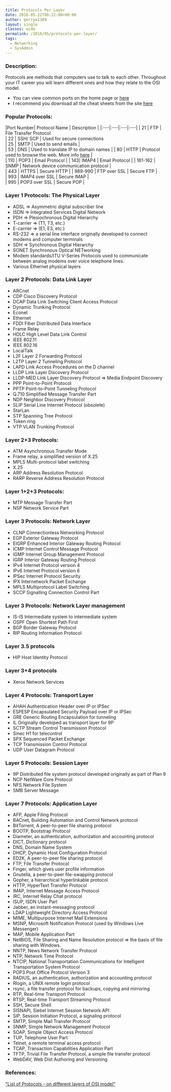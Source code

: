 ```yaml
---
title: Protocols Per Layer
date: 2016-05-22T06:22:00+00:00
author: gerryw1389
layout: single
classes: wide
permalink: /2016/05/protocols-per-layer/
tags:
  - Networking
  - SysAdmin
---
```

<!--more-->

### Description:

Protocols are methods that computers use to talk to each other. Throughout your IT career you will learn different ones and how they relate to the OSI model.

   - You can view common ports on the home page or [here](http://packetlife.net/media/library/23/common_ports.pdf)  
   - I recommend you download all the cheat sheets from the site [here](http://packetlife.net/library/cheat-sheets/)

### Popular Protocols:

|Port Number| Protocol Name | Description |
|:---|:---|:---|:---|
| 21 | FTP  | File Transfer Protocol  
| 22 | SSH/ SCP  | Used for secure connections  
| 25 | SMTP  | Used to send emails |   
| 53 | DNS | Used to translate IP to domain names |
| 80 | HTTP  | Protocol used to browse the web. More info [here](https://en.wikipedia.org/wiki/Hypertext_Transfer_Protocol)  |  
| 110 | POP3 | Email Protocol | 
| 143| IMAP4 | Email Protocol |
| 161-162 | SNMP | Network device communication protocol |  
| 443 | HTTPS | Secure HTTP |
| 989-990 | FTP over SSL | Secure FTP |  
| 993 | IMAP4 over SSL | Secure IMAP |  
| 995 | POP3 over SSL | Secure POP |

### Layer 1 Protocols: The Physical Layer

   - ADSL => Asymmetric digital subscriber line  
   - ISDN => Integrated Services Digital Network  
   - PDH => Plesiochronous Digital Hierarchy  
   - T-carrier => (T1, T3, etc.)  
   - E-carrier => (E1, E3, etc.)  
   - RS-232 => a serial line interface originally developed to connect modems and computer terminals  
   - SDH => Synchronous Digital Hierarchy  
   - SONET Synchronous Optical NETworking  
   - Modem standards/ITU V-Series Protocols used to communicate between analog modems over voice telephone lines.  
   - Various Ethernet physical layers

### Layer 2 Protocols: Data Link Layer

   - ARCnet  
   - CDP Cisco Discovery Protocol  
   - DCAP Data Link Switching Client Access Protocol  
   - Dynamic Trunking Protocol  
   - Econet  
   - Ethernet  
   - FDDI Fiber Distributed Data Interface  
   - Frame Relay  
   - HDLC High Level Data Link Control  
   - IEEE 802.11  
   - IEEE 802.16  
   - LocalTalk  
   - L2F Layer 2 Forwarding Protocol  
   - L2TP Layer 2 Tunneling Protocol  
   - LAPD Link Access Procedures on the D channel  
   - LLDP Link Layer Discovery Protocol  
   - LLDP-MED Link Layer Discovery Protocol => Media Endpoint Discovery  
   - PPP Point-to-Point Protocol  
   - PPTP Point-to-Point Tunneling Protocol  
   - Q.710 Simplified Message Transfer Part  
   - NDP Neighbor Discovery Protocol  
   - SLIP Serial Line Internet Protocol (obsolete)  
   - StarLan  
   - STP Spanning Tree Protocol  
   - Token ring  
   - VTP VLAN Trunking Protocol

### Layer 2+3 Protocols:

   - ATM Asynchronous Transfer Mode  
   - Frame relay, a simplified version of X.25  
   - MPLS Multi-protocol label switching  
   - X.25  
   - ARP Address Resolution Protocol  
   - RARP Reverse Address Resolution Protocol

### Layer 1+2+3 Protocols:

   - MTP Message Transfer Part  
   - NSP Network Service Part

### Layer 3 Protocols: Network Layer

   - CLNP Connectionless Networking Protocol  
   - EGP Exterior Gateway Protocol  
   - EIGRP Enhanced Interior Gateway Routing Protocol  
   - ICMP Internet Control Message Protocol  
   - IGMP Internet Group Management Protocol  
   - IGRP Interior Gateway Routing Protocol  
   - IPv4 Internet Protocol version 4  
   - IPv6 Internet Protocol version 6  
   - IPSec Internet Protocol Security  
   - IPX Internetwork Packet Exchange  
   - MPLS Multiprotocol Label Switching  
   - SCCP Signalling Connection Control Part

### Layer 3 Protocols: Network Layer management

   - IS-IS Intermediate system to intermediate system  
   - OSPF Open Shortest Path First  
   - BGP Border Gateway Protocol  
   - RIP Routing Information Protocol

### Layer 3.5 protocols

   - HIP Host Identity Protocol

### Layer 3+4 protocols

   - Xerox Network Services

### Layer 4 Protocols: Transport Layer

   - AHAH Authentication Header over IP or IPSec  
   - ESPESP Encapsulated Security Payload over IP or IPSec  
   - GRE Generic Routing Encapsulation for tunneling  
   - IL Originally developed as transport layer for 9P  
   - SCTP Stream Control Transmission Protocol  
   - Sinec H1 for telecontrol  
   - SPX Sequenced Packet Exchange  
   - TCP Transmission Control Protocol  
   - UDP User Datagram Protocol

### Layer 5 Protocols: Session Layer

   - 9P Distributed file system protocol developed originally as part of Plan 9  
   - NCP NetWare Core Protocol  
   - NFS Network File System  
   - SMB Server Message

### Layer 7 Protocols: Application Layer

   - AFP, Apple Filing Protocol  
   - BACnet, Building Automation and Control Network protocol  
   - BitTorrent, A peer-to-peer file sharing protocol  
   - BOOTP, Bootstrap Protocol  
   - Diameter, an authentication, authorization and accounting protocol  
   - DICT, Dictionary protocol  
   - DNS, Domain Name System  
   - DHCP, Dynamic Host Configuration Protocol  
   - ED2K, A peer-to-peer file sharing protocol  
   - FTP, File Transfer Protocol  
   - Finger, which gives user profile information  
   - Gnutella, a peer-to-peer file-swapping protocol  
   - Gopher, a hierarchical hyperlinkable protocol  
   - HTTP, HyperText Transfer Protocol  
   - IMAP, Internet Message Access Protocol  
   - IRC, Internet Relay Chat protocol  
   - ISUP, ISDN User Part  
   - Jabber, an instant-messaging protocol  
   - LDAP Lightweight Directory Access Protocol  
   - MIME, Multipurpose Internet Mail Extensions  
   - MSNP, Microsoft Notification Protocol (used by Windows Live Messenger)  
   - MAP, Mobile Application Part  
   - NetBIOS, File Sharing and Name Resolution protocol => the basis of file sharing with Windows.  
   - NNTP, News Network Transfer Protocol  
   - NTP, Network Time Protocol  
   - NTCIP, National Transportation Communications for Intelligent Transportation System Protocol  
   - POP3 Post Office Protocol Version 3  
   - RADIUS, an authentication, authorization and accounting protocol  
   - Rlogin, a UNIX remote login protocol  
   - rsync, a file transfer protocol for backups, copying and mirroring  
   - RTP, Real-time Transport Protocol  
   - RTSP, Real-time Transport Streaming Protocol  
   - SSH, Secure Shell  
   - SISNAPI, Siebel Internet Session Network API  
   - SIP, Session Initiation Protocol, a signaling protocol  
   - SMTP, Simple Mail Transfer Protocol  
   - SNMP, Simple Network Management Protocol  
   - SOAP, Simple Object Access Protocol  
   - TUP, Telephone User Part  
   - Telnet, a remote terminal access protocol  
   - TCAP, Transaction Capabilities Application Part  
   - TFTP, Trivial File Transfer Protocol, a simple file transfer protocol  
   - WebDAV, Web Dist Authoring and Versioning

### References:

["List of Protocols - on different layers of OSI model"](http://euphoricpranav.blogspot.com/2008/11/list-of-protocols-on-different-7-layer.html)